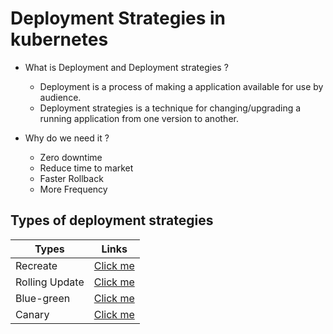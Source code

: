 # Deployment Strategies in kubernetes

- What is Deployment and Deployment strategies ?
  
  - Deployment is a process of making a application available for use by audience.
  - Deployment strategies is a technique for changing/upgrading a running application from one version to another.

- Why do we need it ?

  - Zero downtime
  - Reduce time to market
  - Faster Rollback
  - More Frequency

## Types of deployment strategies

| Types    | Links |
| -------- | ------- |
| Recreate | <a href="https://github.com/DevMadhup/Deployment-Strategies-kubernetes/tree/main/Recreate-deployment">Click me</a>     |
| Rolling Update | <a href="https://github.com/DevMadhup/Deployment-Strategies-kubernetes/tree/main/Rolling-Update-Deployment">Click me</a>     |
| Blue-green | <a href="#">Click me</a>     |
| Canary | <a href="#">Click me</a>     |

